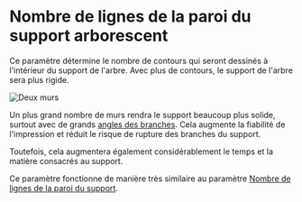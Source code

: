 Nombre de lignes de la paroi du support arborescent
====
Ce paramètre détermine le nombre de contours qui seront dessinés à l'intérieur du support de l'arbre. Avec plus de contours, le support de l'arbre sera plus rigide.

![Deux murs](../../../articles/images/support_tree_wall_count.png)

Un plus grand nombre de murs rendra le support beaucoup plus solide, surtout avec de grands [angles des branches](support_tree_angle.md). Cela augmente la fiabilité de l'impression et réduit le risque de rupture des branches du support.

Toutefois, cela augmentera également considérablement le temps et la matière consacrés au support.

Ce paramètre fonctionne de manière très similaire au paramètre [Nombre de lignes de la paroi du support](../support/support_wall_count.md).
